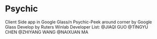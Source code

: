 Psychic 
=======
Client Side app in Google Glass/n
Psychic-Peek around corner by Google Glass
Develop by Ruters Winlab 
Developer List:
@JIAQI GUO
@TINGYU CHEN
@ZHIYANG WANG
@NAIXUAN MA

